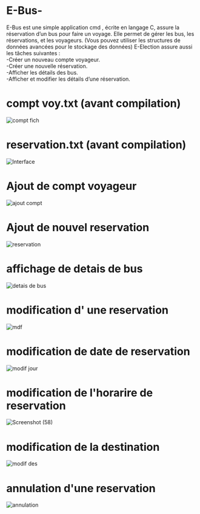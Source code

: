 
# E-Bus- 
E-Bus est une simple application cmd , écrite en langage C, assure la réservation d’un bus pour faire un voyage. Elle permet de gérer les bus, les réservations, et les voyageurs. (Vous pouvez utiliser les structures de données avancées pour le stockage des données)
E-Election assure aussi les tâches suivantes :  
-Créer un nouveau compte voyageur.  
-Créer une nouvelle réservation.  
-Afficher les détails des bus.  
-Afficher et modifier les détails d’une réservation.  
# compt voy.txt (avant compilation)
![compt fich](https://github.com/OussemaAissaoui/E-Bus-/assets/154243468/afbd4a2b-d255-49c7-8d9c-98b9207f7e43)
# reservation.txt (avant compilation)
![Interface](https://github.com/OussemaAissaoui/E-Bus-/assets/154243468/b16dccf9-2248-4592-8d5c-8f1552052495)

# Ajout de compt voyageur 
![ajout compt](https://github.com/OussemaAissaoui/E-Bus-/assets/154243468/18a3127c-a4f6-4848-ba9e-1c225d35fd56)
# Ajout de nouvel reservation
![reservation](https://github.com/OussemaAissaoui/E-Bus-/assets/154243468/33ea822e-2654-4afd-ae03-568edb63a560)
# affichage de detais de bus 
![detais de bus](https://github.com/OussemaAissaoui/E-Bus-/assets/154243468/b1569772-f178-4063-bdc4-51f9940bc67f)
# modification d' une reservation 
![mdf](https://github.com/OussemaAissaoui/E-Bus-/assets/154243468/147efa97-8e42-47c3-b9b9-2f0780b91ee8)
# modification de date de reservation 
![modif jour](https://github.com/OussemaAissaoui/E-Bus-/assets/154243468/cd76d64d-f828-4c7f-aeb9-87c72e14ebc4)
# modification de l'horarire de reservation
![Screenshot (58)](https://github.com/OussemaAissaoui/E-Bus-/assets/154243468/939f5238-9274-481d-bb1b-e89311f75da8)
# modification de la destination
![modif des](https://github.com/OussemaAissaoui/E-Bus-/assets/154243468/8ced00b4-af4c-48d0-8082-6255bb53e71e)
# annulation d'une reservation 
![annulation](https://github.com/OussemaAissaoui/E-Bus-/assets/154243468/f4fc2ff4-8554-43b9-8673-fc836a0ae731)



